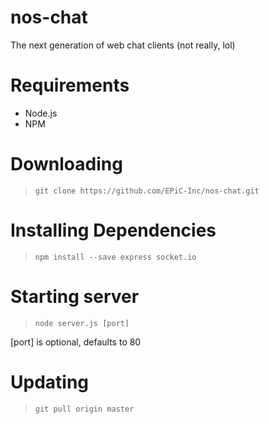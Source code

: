 # nos-chat
The next generation of web chat clients (not really, lol)

# Requirements
* Node.js
* NPM

# Downloading
> `git clone https://github.com/EPiC-Inc/nos-chat.git`

# Installing Dependencies
> `npm install --save express socket.io`

# Starting server
> `node server.js [port]`

[port] is optional, defaults to 80

# Updating
> `git pull origin master`
